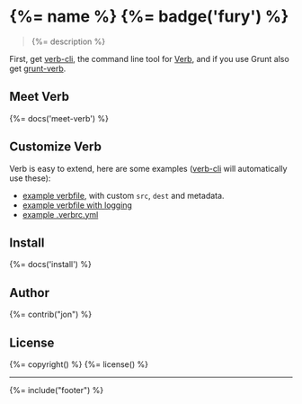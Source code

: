 # {%= name %} {%= badge('fury') %}

> {%= description %}

First, get [verb-cli](https://github.com/assemble/verb-cli), the command line tool for [Verb](https://github.com/assemble/verb), and if you use Grunt also get [grunt-verb](https://github.com/jonschlinkert/grunt-verb).

## Meet Verb
{%= docs('meet-verb') %}

## Customize Verb

Verb is easy to extend, here are some examples ([verb-cli](https://github.com/assemble/verb-cli) will automatically use these):

* [example verbfile](https://gist.github.com/jonschlinkert/9685280), with custom `src`, `dest` and metadata.
* [example verbfile with logging](https://gist.github.com/jonschlinkert/9685144)
* [example .verbrc.yml](https://gist.github.com/jonschlinkert/9686195)

## Install
{%= docs('install') %}

## Author
{%= contrib("jon") %}

## License
{%= copyright() %}
{%= license() %}

***

{%= include("footer") %}